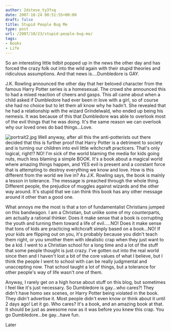 ```yaml
---
author: 2dsteve_ty3fxq
date: 2007-10-24 00:51:55+00:00
draft: false
title: Stupid People Bug Me
type: post
url: /2007/10/23/stupid-people-bug-me/
tags:
- Books
- Life
---
```


So an interesting little tidbit popped up in the news the other day and has forced the crazy folk out into the wild again with their stupid theories and ridiculous assumptions. And that news is....Dumbledore is GAY.

J.K. Rowling announced the other day that her beloved character from the famous Harry Potter series is a homesexual. The crowd she announced this to had a mixed reaction of cheers and gasps. This all came about when a child asked if Dumbledore had ever been in love with a girl, so of course she had no choice but to let them all know why he hadn't. She revealed that he had a relationship with the wizard Grindelwald, who ended up being his nemesis. It was because of this that Dumbledore was able to overlook most of the evil things that he was doing. It's the same reason we can overlook why our loved ones do bad things...Love.

![portrait2.jpg](http://www.bitsandbinary.com/wp-content/uploads/2007/10/portrait2.thumbnail.jpg)
Well anyway, after all this the anti-potterists out there decided that this is further proof that Harry Potter is a detriment to society and is turning our children into evil little witchcraft practicers. That's only logical, right!? NO! I'm sick of the world blaming the media for kids going nuts, much less blaming a simple BOOK. It's a book about a magical world where amazing things happen, and YES evil is present and a constant force that is attempting to destroy everything we know and love. How is this different from the world we live in? As J.K. Rowling says, the book is mainly a lesson in tolerance. The message is preached through the whole thing. Different people, the prejudice of muggles against wizards and the other way around. It's stupid that we can think this book has any other message around it other than a good one.

What annoys me the most is that a ton of fundamentalist Christians jumped on this bandwagon. I am a Christian, but unlike some of my counterparts, am actually a rational thinker. Does it make sense that a book is corrupting the youth and turning them toward a life of evil.....NO! Does it make sense that tons of kids are practicing witchcraft simply based on a book...NO! If your kids are flipping out on you, it's probably because you didn't teach them right, or you smother them with idealistic crap when they just want to be a kid. I went to a Christian school for a long time and a lot of the stuff that some people thought is just crazy. I've gotten out into the real world since then and I haven't lost a bit of the core values of what I believe, but I think the people I went to school with can be really judgmental and unaccepting now. That school taught a lot of things, but a tolerance for other people's way of life wasn't one of them.

Anyway, I rarely get on a high horse about stuff on this blog, but sometimes I feel like it's just necessary. So Dumbledore is gay...who cares?! They didn't have homo sex scenes, or Harry Potter being violated in the book. They didn't advertise it. Most people didn't even know or think about it until 2 days ago! Let it go. Who cares? It's a book, and an amazing book at that. It should be just as awesome now as it was before you knew this crap. You go Dumbledore...be gay...have fun.

Later
